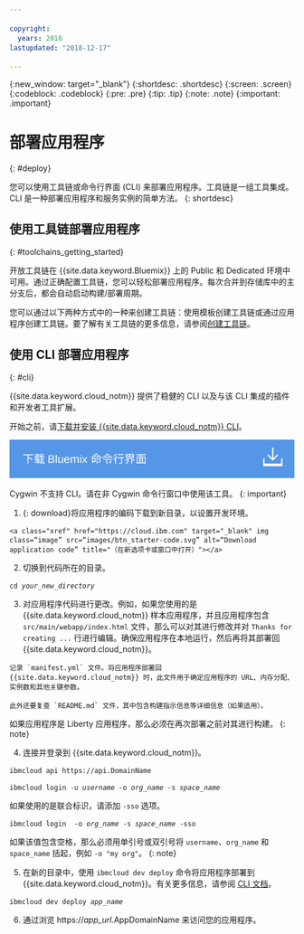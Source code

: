 ```yaml
---

copyright:
  years: 2018
lastupdated: "2018-12-17"

---
```


{:new_window: target="_blank"}
{:shortdesc: .shortdesc}
{:screen: .screen}
{:codeblock: .codeblock}
{:pre: .pre}
{:tip: .tip}
{:note: .note}
{:important: .important}

# 部署应用程序
{: #deploy}

您可以使用工具链或命令行界面 (CLI) 来部署应用程序。工具链是一组工具集成。CLI 是一种部署应用程序和服务实例的简单方法。
{: shortdesc}

## 使用工具链部署应用程序
{: #toolchains_getting_started}

开放工具链在 {{site.data.keyword.Bluemix}} 上的 Public 和 Dedicated 环境中可用。通过正确配置工具链，您可以轻松部署应用程序。每次合并到存储库中的主分支后，都会自动启动构建/部署周期。

您可以通过以下两种方式中的一种来创建工具链：使用模板创建工具链或通过应用程序创建工具链。要了解有关工具链的更多信息，请参阅[创建工具链](/docs/services/ContinuousDelivery/toolchains_working.html#toolchains_getting_started)。

## 使用 CLI 部署应用程序
{: #cli}

{{site.data.keyword.cloud_notm}} 提供了稳健的 CLI 以及与该 CLI 集成的插件和开发者工具扩展。

开始之前，请[下载并安装 {{site.data.keyword.cloud_notm}} CLI](/docs/cli/index.html)。

<p>
<a class="xref" href="https://cloud.ibm.com/docs/cli/index.html#overview" target="_blank" title="（在新选项卡或窗口中打开）"><img class="image" src="images/btn_bx_commandline.svg" alt="下载 IBM Cloud Developer Tools" /></a>
</p>

Cygwin 不支持 CLI。请在非 Cygwin 命令行窗口中使用该工具。
{: important}

  1. {: download}将应用程序的编码下载到新目录，以设置开发环境。

    <a class="xref" href="https://cloud.ibm.com" target="_blank" img class=“image” src=“images/btn_starter-code.svg” alt=“Download application code” title="（在新选项卡或窗口中打开）"></a>

  2. 切换到代码所在的目录。

  <pre class="pre"><code class="hljs">cd <var class="keyword varname">your_new_directory</var></code></pre>

  3.  对应用程序代码进行更改。例如，如果您使用的是 {{site.data.keyword.cloud_notm}} 样本应用程序，并且应用程序包含 `src/main/webapp/index.html` 文件，那么可以对其进行修改并对 `Thanks for creating ...` 行进行编辑。确保应用程序在本地运行，然后再将其部署回 {{site.data.keyword.cloud_notm}}。

    记录 `manifest.yml` 文件。将应用程序部署回 {{site.data.keyword.cloud_notm}} 时，此文件用于确定应用程序的 URL、内存分配、实例数和其他关键参数。

    此外还要复查 `README.md` 文件，其中包含构建指示信息等详细信息（如果适用）。

  如果应用程序是 Liberty 应用程序，那么必须在再次部署之前对其进行构建。
  {: note}

  4. 连接并登录到 {{site.data.keyword.cloud_notm}}。

  <pre class="pre"><code class="hljs">ibmcloud api https://api.<span class="keyword" data-hd-keyref="DomainName">DomainName</span></code></pre>

  <pre class="pre"><code class="hljs">ibmcloud login -u <var class="keyword varname" data-hd-keyref="user_ID">username</var> -o <var class="keyword varname" data-hd-keyref="org_name">org_name</var> -s <var class="keyword varname" data-hd-keyref="space_name">space_name</var></code></pre>

  如果使用的是联合标识，请添加 `-sso` 选项。

  <pre class="pre"><code class="hljs">ibmcloud login  -o <var class="keyword varname" data-hd-keyref="org_name">org_name</var> -s <var class="keyword varname" data-hd-keyref="space_name">space_name</var> -sso</code></pre>

  如果该值包含空格，那么必须用单引号或双引号将 `username`、`org_name` 和 `space_name` 括起，例如 `-o "my org"`。
  {: note}

  5. 在新的目录中，使用 `ibmcloud dev deploy` 命令将应用程序部署到 {{site.data.keyword.cloud_notm}}。有关更多信息，请参阅 [CLI 文档](/docs/cli/idt/commands.html#deploy)。

  <pre class="pre"><code class="hljs">ibmcloud dev deploy <var class="keyword varname" data-hd-keyref="app_name">app_name</var></code></pre>

  6. 通过浏览 https://<var class="keyword varname" data-hd-keyref="app_url">app_url</var>.<span class="keyword" data-hd-keyref="APPDomain">AppDomainName</span> 来访问您的应用程序。
